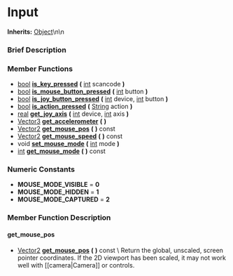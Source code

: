 #  Input  
**Inherits:** [Object](class_object)\\n\\n
###  Brief Description  


###  Member Functions 
  * [bool](class_bool)  **[is_key_pressed](#is_key_pressed)**  **(** [int](class_int) scancode  **)**
  * [bool](class_bool)  **[is_mouse_button_pressed](#is_mouse_button_pressed)**  **(** [int](class_int) button  **)**
  * [bool](class_bool)  **[is_joy_button_pressed](#is_joy_button_pressed)**  **(** [int](class_int) device, [int](class_int) button  **)**
  * [bool](class_bool)  **[is_action_pressed](#is_action_pressed)**  **(** [String](class_string) action  **)**
  * [real](class_real)  **[get_joy_axis](#get_joy_axis)**  **(** [int](class_int) device, [int](class_int) axis  **)**
  * [Vector3](class_vector3)  **[get_accelerometer](#get_accelerometer)**  **(** **)**
  * [Vector2](class_vector2)  **[get_mouse_pos](#get_mouse_pos)**  **(** **)** const
  * [Vector2](class_vector2)  **[get_mouse_speed](#get_mouse_speed)**  **(** **)** const
  * void  **[set_mouse_mode](#set_mouse_mode)**  **(** [int](class_int) mode  **)**
  * [int](class_int)  **[get_mouse_mode](#get_mouse_mode)**  **(** **)** const

###  Numeric Constants  
  * **MOUSE_MODE_VISIBLE** = **0**
  * **MOUSE_MODE_HIDDEN** = **1**
  * **MOUSE_MODE_CAPTURED** = **2**

###  Member Function Description  

#### <a name="get_mouse_pos">get_mouse_pos</a>
  * [Vector2](class_vector2)  **[get_mouse_pos](#get_mouse_pos)**  **(** **)** const
\\
Return the global, unscaled, screen pointer coordinates.
			If the 2D viewport has been scaled, it may not work well
			with [[camera|Camera]] or controls.
